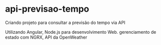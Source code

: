 # api-previsao-tempo
Criando projeto para consultar a previsão do tempo via API

Utilizando Angular, Node.js para desenvolvimento Web. gerenciamento de estado com NGRX, API da OpenWeather
